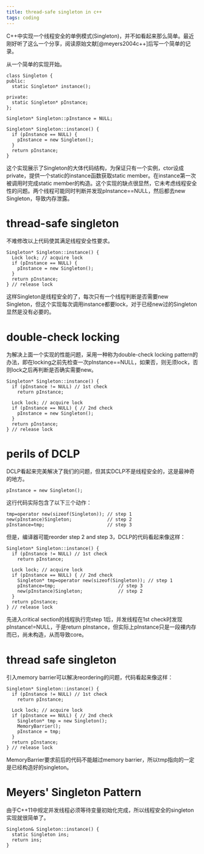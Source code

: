 ```yaml
---
title: thread-safe singleton in c++
tags: coding
---
```


C++中实现一个线程安全的单例模式(Singleton)，并不如看起来那么简单。最近刚好听了这么一个分享，阅读原始文献[@meyers2004c++]后写一个简单的记录。

从一个简单的实现开始。

```
class Singleton {
public:
  static Singleton* instance();

private:
  static Singleton* pInstance;
};

Singleton* Singleton::pInstance = NULL;

Singleton* Singleton::instance() {
  if (pInstance == NULL) {
    pInstance = new Singleton();
  }
  return pInstance;
}
```

这个实现展示了Singleton的大体代码结构，为保证只有一个实例，ctor设成private，提供一个static的instance函数获取static member。在instance第一次被调用时完成static member的构造。这个实现的缺点很显然，它未考虑线程安全性的问题。两个线程可能同时判断并发现pInstance==NULL，然后都去new Singleton，导致内存泄露。

# thread-safe singleton

不难修改以上代码使其满足线程安全性要求。

```
Singleton* Singleton::instance() {
  Lock lock; // acquire lock
  if (pInstance == NULL) {
    pInstance = new Singleton();
  }
  return pInstance;
} // release lock
```

这样Singleton是线程安全的了，每次只有一个线程判断是否需要new Singleton，但这个实现每次调用instance都要lock，对于已经new过的Singleton显然是没有必要的。

# double-check locking

为解决上面一个实现的性能问题，采用一种称为double-check locking pattern的办法，即在locking之前先检查一次pInstance==NULL，如果否，则无须lock，否则lock之后再判断是否确实需要new。

```
Singleton* Singleton::instance() {
  if (pInstance != NULL) // 1st check
    return pInstance;

  Lock lock; // acquire lock
  if (pInstance == NULL) { // 2nd check
    pInstance = new Singleton();
  }
  return pInstance;
} // release lock
```

# perils of DCLP

DCLP看起来完美解决了我们的问题，但其实DCLP不是线程安全的，这是最神奇的地方。

```
pInstance = new Singleton();
```

这行代码实际包含了以下三个动作：

```
tmp=operator new(sizeof(Singleton)); // step 1
new(pInstance)Singleton;             // step 2
pInstance=tmp;                       // step 3
```

但是，编译器可能reorder step 2 and step 3，DCLP的代码看起来像这样：

```
Singleton* Singleton::instance() {
  if (pInstance != NULL) // 1st check
    return pInstance;

  Lock lock; // acquire lock
  if (pInstance == NULL) { // 2nd check
    Singleton* tmp=operator new(sizeof(Singleton)); // step 1
    pInstance=tmp;                       // step 3
    new(pInstance)Singleton;             // step 2
  }
  return pInstance;
} // release lock
```

先进入critical section的线程执行完step 1后，并发线程在1st check时发现pInstance!=NULL，于是return pInstance，但实际上pInstance只是一段裸内存而已，尚未构造，从而导致core。

# thread safe singleton

引入memory barrier可以解决reordering的问题，代码看起来像这样：

```
Singleton* Singleton::instance() {
  if (pInstance != NULL) // 1st check
    return pInstance;

  Lock lock; // acquire lock
  if (pInstance == NULL) { // 2nd check
    Singleton* tmp = new Singleton();
    MemoryBarrier();
    pInstance = tmp;
  }
  return pInstance;
} // release lock
```

MemoryBarrier要求前后的代码不能越过memory barrier，所以tmp指向的一定是已经构造好的singleton。

# Meyers' Singleton Pattern

由于C++11中规定并发线程必须等待变量初始化完成，所以线程安全的singleton实现就很简单了。

```
Singleton& Singleton::instance() {
  static Singleton ins;
  return ins;
}
```
